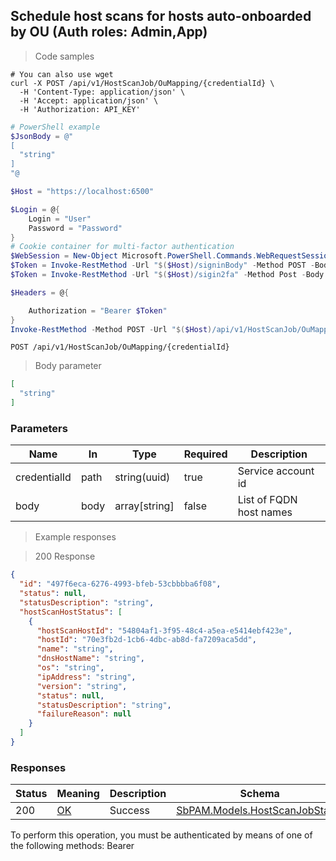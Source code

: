 
## Schedule host scans for hosts auto-onboarded by OU (Auth roles: Admin,App)

<a id="opIdScheduleJobsByDnsHostNameMultipleAsync"></a>

> Code samples

```shell
# You can also use wget
curl -X POST /api/v1/HostScanJob/OuMapping/{credentialId} \
  -H 'Content-Type: application/json' \
  -H 'Accept: application/json' \
  -H 'Authorization: API_KEY'

```

```powershell
# PowerShell example
$JsonBody = @"
[
  "string"
]
"@

$Host = "https://localhost:6500"

$Login = @{
    Login = "User"
    Password = "Password"
}
# Cookie container for multi-factor authentication
$WebSession = New-Object Microsoft.PowerShell.Commands.WebRequestSession
$Token = Invoke-RestMethod -Url "$($Host)/signinBody" -Method POST -Body (ConvertTo-Json $Login) -WebRequestSession $WebSession
$Token = Invoke-RestMethod -Url "$($Host)/sigin2fa" -Method Post -Body $MfaCode -Headers @{Authorization: "Bearer $Token"} -WebRequestSession $WebSession

$Headers = @{

    Authorization = "Bearer $Token"
}
Invoke-RestMethod -Method POST -Url "$($Host)/api/v1/HostScanJob/OuMapping/{credentialId}" -ContentType "application/json" -Body $JsonBody -Headers $Headers
```

`POST /api/v1/HostScanJob/OuMapping/{credentialId}`

> Body parameter

```json
[
  "string"
]
```

<h3 id="schedule-host-scans-for-hosts-auto-onboarded-by-ou-(auth-roles:-admin,app)-parameters">Parameters</h3>

|Name|In|Type|Required|Description|
|---|---|---|---|---|
|credentialId|path|string(uuid)|true|Service account id|
|body|body|array[string]|false|List of FQDN host names|

> Example responses

> 200 Response

```json
{
  "id": "497f6eca-6276-4993-bfeb-53cbbbba6f08",
  "status": null,
  "statusDescription": "string",
  "hostScanHostStatus": [
    {
      "hostScanHostId": "54804af1-3f95-48c4-a5ea-e5414ebf423e",
      "hostId": "70e3fb2d-1cb6-4dbc-ab8d-fa7209aca5dd",
      "name": "string",
      "dnsHostName": "string",
      "os": "string",
      "ipAddress": "string",
      "version": "string",
      "status": null,
      "statusDescription": "string",
      "failureReason": null
    }
  ]
}
```

<h3 id="schedule-host-scans-for-hosts-auto-onboarded-by-ou-(auth-roles:-admin,app)-responses">Responses</h3>

|Status|Meaning|Description|Schema|
|---|---|---|---|
|200|[OK](https://tools.ietf.org/html/rfc7231#section-6.3.1)|Success|[SbPAM.Models.HostScanJobStatus](../Models/sbpam.models.hostscanjobstatus.md)|

<aside class="warning">
To perform this operation, you must be authenticated by means of one of the following methods:
Bearer
</aside>


